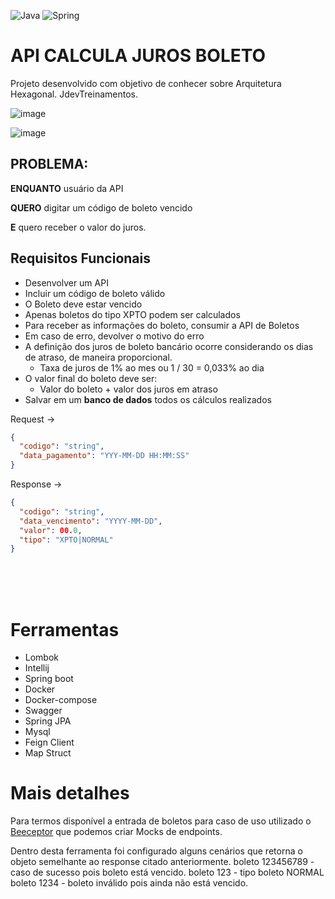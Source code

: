 ![Java](https://img.shields.io/badge/java-%23ED8B00.svg?style=for-the-badge&logo=openjdk&logoColor=white)
![Spring](https://img.shields.io/badge/spring-%236DB33F.svg?style=for-the-badge&logo=spring&logoColor=white)

# API CALCULA JUROS BOLETO

Projeto desenvolvido com objetivo de conhecer sobre Arquitetura Hexagonal. JdevTreinamentos.

![image](https://github.com/user-attachments/assets/d2d676da-ab79-4798-a97e-32e8e43d196b)

![image](https://github.com/user-attachments/assets/80e96c32-7720-4fa4-a9a2-b16439d98688)


## PROBLEMA:
**ENQUANTO** usuário da API

**QUERO** digitar um código de boleto vencido

**E** quero receber o valor do juros.


## Requisitos Funcionais
- Desenvolver um API
- Incluir um código de boleto válido
- O Boleto deve estar vencido
- Apenas boletos do tipo XPTO podem ser calculados
- Para receber as informações do boleto, consumir a API de Boletos
- Em caso de erro, devolver o motivo do erro
- A definição dos juros de boleto bancário ocorre considerando os dias de atraso, de maneira proporcional.
    - Taxa de juros de 1% ao mes ou 1 / 30 = 0,033% ao dia
- O valor final do boleto deve ser:
    - Valor do boleto +  valor dos juros em atraso
- Salvar em um **banco de dados** todos os cálculos realizados

Request →
```json
{
  "codigo": "string",
  "data_pagamento": "YYY-MM-DD HH:MM:SS"
}
```

Response →
```json
{
  "codigo": "string",
  "data_vencimento": "YYYY-MM-DD",
  "valor": 00.0,
  "tipo": "XPTO|NORMAL"
}
```

<br>
<br>
<br>


# Ferramentas

- Lombok
- Intellij
- Spring boot
- Docker
- Docker-compose
- Swagger
- Spring JPA
- Mysql
- Feign Client
- Map Struct

# Mais detalhes

Para termos disponível a entrada de boletos para caso de uso utilizado o [Beeceptor](https://beeceptor.com/) que podemos criar Mocks de endpoints.


Dentro desta ferramenta foi configurado alguns cenários que retorna o objeto semelhante ao response citado anteriormente.
boleto 123456789 - caso de sucesso pois boleto está vencido.
boleto 123 - tipo boleto NORMAL
boleto 1234 - boleto inválido pois ainda não está vencido.
